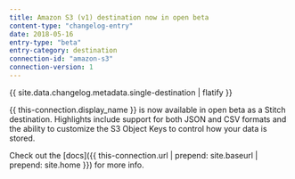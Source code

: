 ```yaml
---
title: Amazon S3 (v1) destination now in open beta
content-type: "changelog-entry"
date: 2018-05-16
entry-type: "beta"
entry-category: destination
connection-id: "amazon-s3"
connection-version: 1
---
```


{{ site.data.changelog.metadata.single-destination | flatify }}

{{ this-connection.display_name }} is now available in open beta as a Stitch destination. Highlights include support for both JSON and CSV formats and the ability to customize the S3 Object Keys to control how your data is stored.

Check out the [docs]({{ this-connection.url | prepend: site.baseurl | prepend: site.home }}) for more info.
